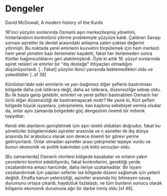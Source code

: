 # Dengeler

David McDowall, A modern history of the Kurds

18'inci yüzyılın sonlarında Osmanlı aşırı merkezileşmiş yönetimi,
hinterlandının kontrolünü yitirme problemiyle yüzyüze kaldı. Çaldıran
Savaşı sonrası aşiretler ile devlet arasındaki anlaşma zaten çoktan
değerini yitirmişti. Bu noktada yerel emirlerin kuvvetini törpülemek
için hem merkezi hem yerel yönetim bazı ilerlemeler kaydetti, fakat
her ilerlemeden sonra Kürtler bağımsızlıklarını geri
alabilmişlerdi. Öyle ki artık 18. yüzyıl sonlarında aşiret reisleri ve
emirler bir "dış desteğe" ihtiyaçları olmadığını
düşünüyorlardı. [.. Fakat] yüzyılın ikinci yarısında beklemedikleri
oldu ve yokedildiler [..sf 38]

Kürdistan'daki eski emirlerin ve yarı-bağımsız diğer şeflerin
bastırılması bölgede daha çok istikrara değil, daha az istikrara,
düzensizliğe sebep oldu. Bu ilk başta garip gelebilir, emirleri ve
yerel şefleri bastırabilen Osmanlı her türlü diğer düzensizliği de
bastıramayacak mıdır? Ne yazık ki, Kürt şefleri bölgede büyük
isyanlara, çekişmelere, kan kaybına sebebiyet vermiş olsalar da, onlar
aynı zamanda bölgedeki güç dengesinin önemli bir mihenk taşıydılar.

Kendi etki alanlarını genişletmek için aşırı istekli oldukları
doğrudur, fakat bu yöneticiler bölgelerindeki aşiretler arasında ve o
asiretler ile dış dünya arasında bir arabulucu olarak son derece
önemli bir görevi yerine getiriyorlardı. Onlar olmadan aşiretler arası
çekişmeler tepeye vurdu ve bunun ekonomik ve politik bakımdan çok kötü
sonuçları oldu.

[Bu zamanlarda] Osmanlı otoritesi bölgede kasabalar ve onların yakın
çevrelerini kontrol edebiliyordu, fakat kontrollerini, gerektiği yerde
cezalandırma amacı haricinde, daha ileriye uzatamadılar. Bir isyanı
cezalandırmak için yapılan seferler ise bölgede düzeni sağlamak için
yeterli değildi. Etrafta kanun yetersizliği, aşiretler arasında hiç
bitmeyen savaş durumunu ortaya çıkardı, haydutluk fazlalaştı, ve tüm
bunların sonucu olarak bölgenin ekonomik durumuna ağır bir darbe inmiş
oldu [sf 49].
